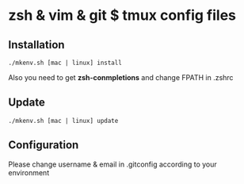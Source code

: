 zsh & vim & git $ tmux config files
===

## Installation
```
./mkenv.sh [mac | linux] install
```

Also you need to get **zsh-conmpletions** and change FPATH in .zshrc

## Update
```
./mkenv.sh [mac | linux] update
```

## Configuration
Please change username & email in .gitconfig according to your environment
